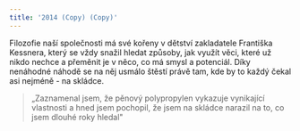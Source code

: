 ```yaml
---
title: '2014 (Copy) (Copy)'
---
```


Filozofie naší společnosti má své kořeny v dětství zakladatele Františka Kessnera, který se vždy snažil hledat způsoby, jak využít věci, které už nikdo nechce a přeměnit je v něco, co má smysl a potenciál.
Díky nenáhodné náhodě se na něj usmálo štěstí právě tam, kde by to každý čekal asi nejméně - na skládce.
> „Zaznamenal jsem, že pěnový polypropylen vykazuje vynikající vlastnosti a hned jsem pochopil, že jsem na skládce narazil na to, co jsem dlouhé roky hledal"